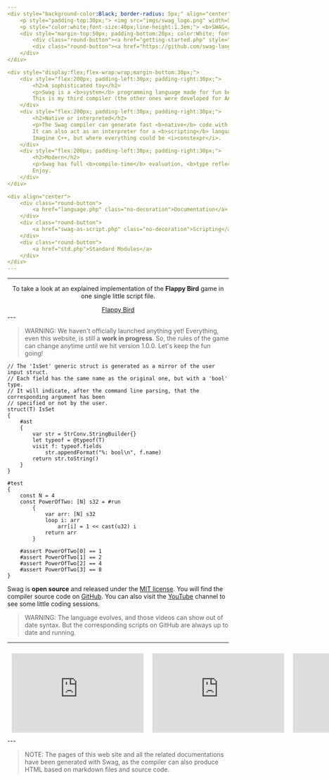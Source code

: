 ```yaml
---
<div style="background-color:Black; border-radius: 5px;" align="center">
    <p style="padding-top:30px;"> <img src="imgs/swag_logo.png" width=50%> </p>
    <p style="color:white;font-size:40px;line-height:1.3em;"> <b>SWAG</b> Programming Language </p>
    <div style="margin-top:50px; padding-bottom:20px; color:White; font-size:20px;">
        <div class="round-button"><a href="getting-started.php" style="color:#F7F900; text-decoration:none;">Getting Started</a></div>
        <div class="round-button"><a href="https://github.com/swag-lang/swag/releases" style="color:#F7F900; text-decoration:none;">Download the Compiler</a> </div>
    </div>
</div>

<div style="display:flex;flex-wrap:wrap;margin-bottom:30px;">
    <div style="flex:200px; padding-left:30px; padding-right:30px;">
        <h2>A sophisticated toy</h2>
        <p>Swag is a <b>system</b> programming language made for fun because, let's be honest, C++ is now an horrible and ugly beast !</p>
        This is my third compiler (the other ones were developed for AAA <b>game engines</b>), but that one is by far the most advanced.
    </div>
    <div style="flex:200px; padding-left:30px; padding-right:30px;">
        <h2>Native or interpreted</h2>
        <p>The Swag compiler can generate fast <b>native</b> code with a custom x64 backend or with LLVM.
        It can also act as an interpreter for a <b>scripting</b> language.</p>
        Imagine C++, but where everything could be <i>constexpr</i>.
    </div>
    <div style="flex:200px; padding-left:30px; padding-right:30px;">
        <h2>Modern</h2>
        <p>Swag has full <b>compile-time</b> evaluation, <b>type reflection</b> at both runtime and compile time, <b>meta programming</b>, <b>generics</b>, a powerful <b>macro system</b>...</p>
        Enjoy.
    </div>
</div>

<div align="center">
    <div class="round-button">
        <a href="language.php" class="no-decoration">Documentation</a>
    </div>
    <div class="round-button">
        <a href="swag-as-script.php" class="no-decoration">Scripting</a>
    </div>
    <div class="round-button">
        <a href="std.php">Standard Modules</a>
    </div>
</div>
---
```

---
<div align="center">
    <p>To take a look at an explained implementation of the <b>Flappy Bird</b> game in one single little script file.</p>
    <div class="round-button">
        <a href="flappy.php" class="no-decoration">Flappy Bird</a>
    </div>
</div>
---

> WARNING:
> We haven't officially launched anything yet! Everything, even this website, is still a **work in progress**. So, the rules of the game can change anytime until we hit version 1.0.0. Let's keep the fun going!

```swag
// The 'IsSet' generic struct is generated as a mirror of the user input struct.
// Each field has the same name as the original one, but with a 'bool' type.
// It will indicate, after the command line parsing, that the corresponding argument has been
// specified or not by the user.
struct(T) IsSet
{
    #ast
    {
        var str = StrConv.StringBuilder{}
        let typeof = @typeof(T)
        visit f: typeof.fields
            str.appendFormat("%: bool\n", f.name)
        return str.toString()
    }
}
```

```swag
#test
{
    const N = 4
    const PowerOfTwo: [N] s32 = #run
        {
            var arr: [N] s32
            loop i: arr
                arr[i] = 1 << cast(u32) i
            return arr
        }

    #assert PowerOfTwo[0] == 1
    #assert PowerOfTwo[1] == 2
    #assert PowerOfTwo[2] == 4
    #assert PowerOfTwo[3] == 8
}
```

Swag is **open source** and released under the [MIT license](https://github.com/swag-lang/swag/blob/master/LICENCE). You will find the compiler source code on [GitHub](https://github.com/swag-lang/swag). You can also visit the [YouTube](https://www.youtube.com/channel/UC9dkBu1nNfJDxUML7r7QH1Q) channel to see some little coding sessions.

> WARNING:
> The language evolves, and those videos can show out of date syntax. But the corresponding scripts on GitHub are always up to date and running.

---
<div style="display:flex; flex-wrap:space-between; height: 200px; ">
    <iframe style="flex:200px; padding:10px;" src="https://www.youtube.com/embed/Il0UuJCXTWI" title="Swag Live Coding - The Flappy Bird Game (silent)" frameborder="0" allowfullscreen></iframe>
    <iframe style="flex:200px; padding:10px;" src="https://www.youtube.com/embed/Bqr1pakewaU" title="Swag Live Coding - The Pacman Game (silent)" frameborder="0" allowfullscreen></iframe>
    <iframe style="flex:200px; padding:10px;" src="https://www.youtube.com/embed/f2rIXoH6H38" title="Swag Live Coding: The 2048 Game (silent)" frameborder="0" allowfullscreen></iframe>
</div>
---

> NOTE:
> The pages of this web site and all the related documentations have been generated with Swag, as the compiler can also produce HTML based on markdown files and source code.